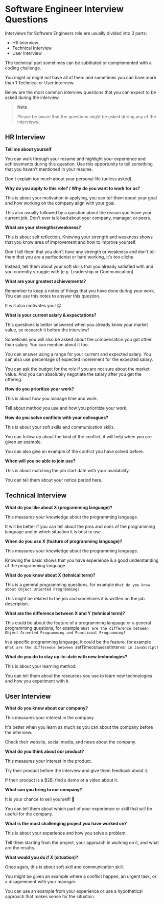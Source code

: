 # Software Engineer Interview Questions

Interviews for Software Engineers role are usually divided into 3 parts:

- HR Interview
- Technical Interview
- User Interview

The technical part sometimes can be subtituted or complemented with a coding challenge.

You might or might not have all of them and sometimes you can have more than 1 Technical or User interview.

Below are the most common interview questions that you can expect to be asked during the interview.

> **Note**
> 
> Please be aware that the questions might be asked during any of the interviews.

## HR Interview

**Tell me about yourself**

You can walk through your resume and highlight your experience and achievements during this question. Use this opportunity to tell something that you haven't mentioned in your resume.

Don't explain too much about your personal life (unless asked).

**Why do you apply to this role? / Why do you want to work for us?**

This is about your motivation in applying, you can tell them about your goal and how working on the company align with your goal.

This also usually followed by a question about the reason you leave your current job. Don't ever talk bad about your company, manager, or peers.

**What are your strengths/weakness?**

This is about self reflection. Knowing your strength and weakness shows that you know area of improvement and how to improve yourself.

Don't tell them that you don't have any strength or weakness and don't tell them that you are a perfectionist or hard working, it's too cliche.

Instead, tell them about your soft skills that you already satisfied with and you currently struggle with (e.g. Leadership or Communication).

**What are your greatest achievements?**

Remember to keep a notes of things that you have done during your work. You can use this notes to answer this question.

It will also motivates you! 😊 

**What is your current salary & expectations?**

This questions is better answered when you already know your market value, so research it before the interview!

Sometimes you will also be asked about the compensation you got other than salary. You can mention about it too.

You can answer using a range for your current and expected salary. You can also use percentage of expected incerement for the expected salary.

You can ask the budget for the role if you are not sure about the market value. And you can absolutely negotiate the salary after you get the offering.

**How do you prioritize your work?**

This is about how you manage time and work.

Tell about method you use and how you prioritize your work.

**How do you solve conflicts with your colleagues?**

This is about your soft skills and communication skills. 

You can follow up about the kind of the conflict, it will help when you are given an example.

You can also give an example of the conflict you have solved before.

**When will you be able to join use?**

This is about matching the job start date with your availability.

You can tell them about your notice period here.

## Technical Interview

**What do you like about X (programming language)?**

This measures your knowledge about the programming language.

It will be better if you can tell about the pros and cons of the programming language and in which situation it is best to use.

**When do you use X (feature of programming language)?**

This measures your knowledge about the programming language.

Knowing the basic shows that you have experience & a good understanding of the programming language.

**What do you know about X (tehnical term)?**

This is a general programming questions, for example `What do you know about Object Oriented Programming?`

This might be related to the job and sometimes it is written on the job description.

**What are the difference between X and Y (tehnical term)?**

This could be about the feature of a programming language or a general programming questions, for example `What are the difference between Object Oriented Programming and Functional Programming?`

In a specific programming language, it could be the feature, for example `What are the difference between `setTimeout` and `setInterval` in JavaScript?`


**What do you do to stay up-to-date with new technologies?**

This is about your learning method.

You can tell them about the resources you use to learn new technologies and how you experiment with it.

## User Interview

**What do you know about our company?**

This measures your interest in the company.

It's better when you learn as much as you can about the company before the interview.

Check their website, social media, and news about the company.

**What do you think about our product?**

This measures your interest in the product.

Try their product before the interview and give them feedback about it.

If their product is a B2B, find a demo or a video about it.

**What can you bring to our company?**

It is your chance to sell yourself! 🤑

You can tell them about which part of your experience or skill that will be useful for the company.

**What is the most challenging project you have worked on?**

This is about your experience and how you solve a problem.

Tell them starting from the project, your approach in working on it, and what are the results.

**What would you do if X (situation)?**

Once again, this is about soft skill and communication skill.

You might be given an example where a conflict happen, an urgent task, or a disagreement with your manager.

You can use an example from your experience or use a hypothetical approach that makes sense for the situation.